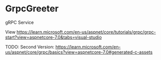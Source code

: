 # GrpcGreeter
 gRPC Service

 View https://learn.microsoft.com/en-us/aspnet/core/tutorials/grpc/grpc-start?view=aspnetcore-7.0&tabs=visual-studio

 TODO:
 Second Version: https://learn.microsoft.com/en-us/aspnet/core/grpc/basics?view=aspnetcore-7.0#generated-c-assets
